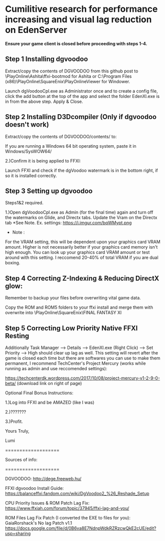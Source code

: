 

Cumilitive research for performance increasing and visual lag reduction on EdenServer
===

**Ensure your game client is closed before proceeding with steps 1-4.**



## Step 1 Installing dgvoodoo 


Extract/copy the contents of DGVOODOO from this github post to \PlayOnline\Ashita\ffxi-bootmod for Ashita or C:\Program Files (x86)\PlayOnline\SquareEnix\PlayOnlineViewer for Windower. 

Launch dgVoodooCpl.exe as Administrator once and to create a config file, click the add button at the top of the app and select the folder EdenXI.exe is in from the above step. Apply & Close.


## Step 2 Installing D3Dcompiler (Only if dgvoodoo doesn't work)

Extract/copy the contents of DGVOODOO/contents/ to:

If you are running a Windows 64 bit operating system, paste it in Windows/SysWOW64/

2.)Confirm it is being applied to FFXI:
 
Launch FFXI and check if the dgVoodoo watermark is in the bottom right, if so it is installed correctly.


## Step 3 Setting up dgvoodoo 

Steps1&2 required.

1.)Open dgVoodooCpl.exe as Admin (for the final time) again and turn off the watermarks on Glide, and Directx tabs.
Update the Vram on the Directx tab *See Note.
Ex. settings:
https://i.imgur.com/bqWMypt.png

* Note :

For the VRAM setting, this will be dependent upon your graphics card VRAM amount. Higher is not necessarily better if your graphics card memory isn't high enough. You can look up your graphics card VRAM amount or test around with this setting. I reccomend 20-40% of total VRAM if you are dual boxing.





## Step 4 Correcting Z-Indexing & Reducing DirectX glow: 

Remember to backup your files before overwriting vital game data.


Copy the ROM and ROM5 folders to your ffxi install and merge them with overwrite into \PlayOnline\SquareEnix\FINAL FANTASY XI



## Step 5 Correcting Low Priority Native FFXI Resting 


Additionally Task Manager --> Details --> EdenXI.exe (Right Click) --> Set Priority --> High should clear up lag as well.
This setting will revert after the game is closed each time but there are softwares you can use to make them permanent, I recommend TechCenter's Project Mercury (works while running as admin and use reccomended settings):

https://techcenterdk.wordpress.com/2017/10/08/project-mercury-v1-2-9-0-beta/ (download link on right of page)





Optional Final Bonus Instructions:

1.)Log into FFXI and be AMAZED (like I was)

2.)???????

3.)Profit.



Yours Truly,

Lumi


===================

Sources of info:

===================

DGVOODOO:
http://dege.freeweb.hu/

FFXI dgvoodoo Install Guide:
https://balanceffxi.fandom.com/wiki/DgVoodoo2_%26_Reshade_Setup

CPU Priority Issues & ROM Patch Lag Fix:
https://www.ffxiah.com/forum/topic/37945/ffxi-lag-and-you/

ROM Files Lag Fix Patch (I converted the EXE to files for you):
GaiaRorshack's No lag Patch v1.1
https://docs.google.com/file/d/0B6va8E7NdnpWdkRZRzcwQkE2cUE/edit?usp=sharing
